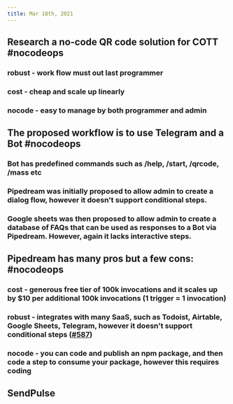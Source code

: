 ```yaml
---
title: Mar 18th, 2021
---
```


## Research a no-code QR code solution for COTT #nocodeops
### robust - work flow must out last programmer
### cost - cheap and scale up linearly
### nocode - easy to manage by both programmer and admin
## The proposed workflow is to use Telegram and a Bot #nocodeops
### Bot has predefined commands such as /help, /start, /qrcode, /mass etc
### Pipedream was initially proposed to allow admin to create a dialog flow, however it doesn't support conditional steps.
### Google sheets was then proposed to allow admin to create a database of FAQs that can be used as responses to a Bot via Pipedream. However, again it lacks interactive steps.
## Pipedream has many pros but a few cons: #nocodeops
### cost - generous free tier of 100k invocations and it scales up by $10 per additional 100k invocations (1 trigger = 1 invocation)
### robust - integrates with many SaaS, such as Todoist, Airtable, Google Sheets, Telegram, however it doesn't support conditional steps ([#587](https://github.com/PipedreamHQ/pipedream/discussions/587))
### nocode - you can code and publish an npm package, and then code a step to consume your package, however this requires coding
## SendPulse
